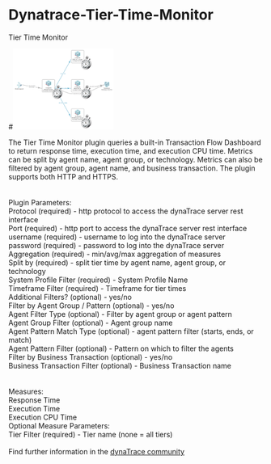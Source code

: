# Dynatrace-Tier-Time-Monitor
Tier Time Monitor

#<img src="images\icon.png" alt="Tier-Time-Monitor"><br> 

The Tier Time Monitor plugin queries a built-in Transaction Flow Dashboard to return response time, execution time, and execution CPU time.
Metrics can be split by agent name, agent group, or technology. 
Metrics can also be filtered by agent group, agent name, and business transaction. 
The plugin supports both HTTP and HTTPS.<br />
<br />
<br />
Plugin Parameters:<br />
	Protocol (required) - http protocol to access the dynaTrace server rest interface<br />
	Port  (required) - http port to access the dynaTrace server rest interface<br />
	username (required) - username to log into the dynaTrace server<br />
	password (required) - password to log into the dynaTrace server<br />
	Aggregation (required) - min/avg/max aggregation of measures<br />
	Split by (required) - split tier time by agent name, agent group, or technology<br />
	System Profile Filter (required) - System Profile Name<br />
	Timeframe Filter (required) - Timeframe for tier times<br />
	Additional Filters? (optional) - yes/no<br />
	Filter by Agent Group / Pattern (optional) - yes/no<br />
	Agent Filter Type (optional) - Filter by agent group or agent pattern<br />
	Agent Group Filter (optional) - Agent group name<br />
	Agent Pattern Match Type (optional) - agent pattern filter (starts, ends, or match)<br />
	Agent Pattern Filter (optional) - Pattern on which to filter the agents<br />
	Filter by Business Transaction (optional) - yes/no<br />
	Business Transaction Filter (optional) - Business Transaction name<br />
<br />
<br />
Measures:<br />
	Response Time<br />
	Execution Time<br />
	Execution CPU Time<br />
	Optional Measure Parameters:<br />
		Tier Filter (required) - Tier name (none = all tiers)<br />
<br />
Find further information in the [dynaTrace community](https://community.dynatrace.com/community/display/DL/Tier-Time-Monitor)